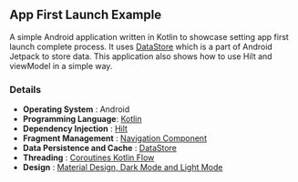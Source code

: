 ## App First Launch Example

A simple Android application written in Kotlin to showcase setting app first launch complete process. It uses [DataStore](https://developer.android.com/topic/libraries/architecture/datastore) which is a part of Android Jetpack to store data.
This application also shows how to use Hilt and viewModel in a simple way.

### Details
- **Operating System** : Android
- **Programming Language**: [Kotlin](https://kotlinlang.org)
- **Dependency Injection** : [Hilt](https://dagger.dev/hilt/)
- **Fragment Management** : [Navigation Component](https://developer.android.com/guide/navigation/navigation-getting-started)
- **Data Persistence and Cache** : [DataStore](https://developer.android.com/topic/libraries/architecture/datastore)
- **Threading** : [Coroutines Kotlin Flow](https://developer.android.com/kotlin/flow)
- **Design** : [Material Design, Dark Mode and Light Mode](https://material.io)
